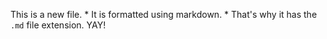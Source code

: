 This is a new file. * It is formatted using markdown. * That's why it has the `.md` file extension. YAY!
